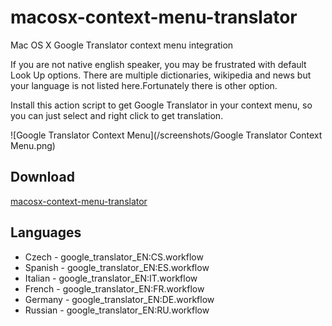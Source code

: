 # macosx-context-menu-translator
Mac OS X Google Translator context menu integration

If you are not native english speaker, you may be frustrated with default Look Up options. There are multiple dictionaries, wikipedia and news but your language is not listed here.Fortunately there is other option. 

Install this action script to get Google Translator in your context menu, so you can just select and right click to get translation. 

![Google Translator Context Menu](/screenshots/Google Translator Context Menu.png)

## Download 
[macosx-context-menu-translator](https://github.com/molcik/macosx-context-menu-translator/releases/tag/v1.0)

## Languages
- Czech - google_translator_EN:CS.workflow
- Spanish - google_translator_EN:ES.workflow
- Italian - google_translator_EN:IT.workflow
- French - google_translator_EN:FR.workflow
- Germany - google_translator_EN:DE.workflow
- Russian - google_translator_EN:RU.workflow



